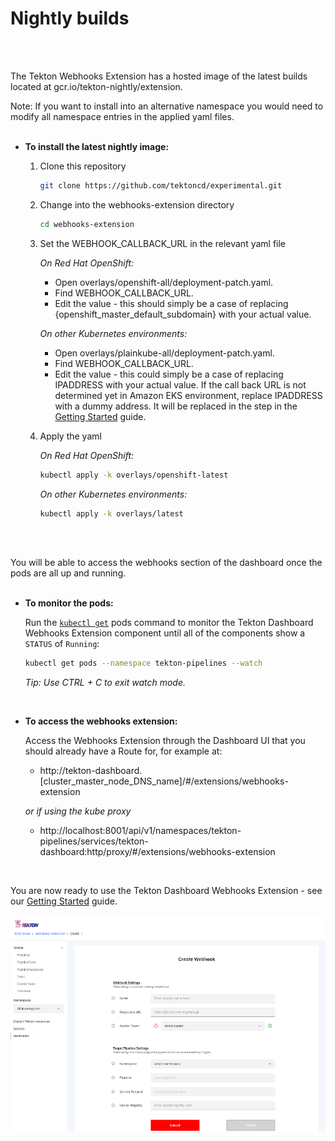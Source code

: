# Nightly builds
<br/>
<br/>

The Tekton Webhooks Extension has a hosted image of the latest builds located at gcr.io/tekton-nightly/extension.  

Note: If you want to install into an alternative namespace you would need to modify all namespace entries in the applied yaml files.
<br/>
<br/>

* **To install the latest nightly image:**

  1. Clone this repository

      ```bash
      git clone https://github.com/tektoncd/experimental.git
      ```
  
  2. Change into the webhooks-extension directory

      ```bash
      cd webhooks-extension
      ```

  3. Set the WEBHOOK_CALLBACK_URL in the relevant yaml file

      _On Red Hat OpenShift:_

      - Open overlays/openshift-all/deployment-patch.yaml.
      - Find WEBHOOK_CALLBACK_URL.
      - Edit the value - this should simply be a case of replacing {openshift_master_default_subdomain} with your actual value.

      _On other Kubernetes environments:_

      - Open overlays/plainkube-all/deployment-patch.yaml.
      - Find WEBHOOK_CALLBACK_URL.
      - Edit the value - this could simply be a case of replacing IPADDRESS with your actual value.  If the call back URL is not determined yet in Amazon EKS environment, replace IPADDRESS with a dummy address.  It will be replaced in the step in the [Getting Started](https://github.com/tektoncd/experimental/blob/master/webhooks-extension/docs/GettingStarted.md) guide.
  3. Apply the yaml

      _On Red Hat OpenShift:_

      ```bash
      kubectl apply -k overlays/openshift-latest
      ```

      _On other Kubernetes environments:_

      ```bash
      kubectl apply -k overlays/latest
      ```  
<br/>
<br/>

You will be able to access the webhooks section of the dashboard once the pods are all up and running.
<br/>
<br/>

  * **To monitor the pods:**
  
    Run the [`kubectl get`](https://kubernetes.io/docs/reference/generated/kubectl/kubectl-commands#get) pods command to monitor the Tekton Dashboard Webhooks Extension component until all of the components show a `STATUS` of `Running`:

    ```bash
    kubectl get pods --namespace tekton-pipelines --watch
    ```
    _Tip: Use CTRL + C to exit watch mode._
<br/>

  * **To access the webhooks extension:**

    Access the Webhooks Extension through the Dashboard UI that you should already have a Route for, for example at:
    
    - http://tekton-dashboard.[cluster_master_node_DNS_name]/#/extensions/webhooks-extension

    _or if using the kube proxy_

    - http://localhost:8001/api/v1/namespaces/tekton-pipelines/services/tekton-dashboard:http/proxy/#/extensions/webhooks-extension
<br/>

You are now ready to use the Tekton Dashboard Webhooks Extension - see our [Getting Started](./GettingStarted.md) guide.

  ![Create webhook page in dashboard](./images/createWebhook.png?raw=true "Create webhook page in dashboard")
